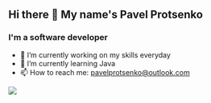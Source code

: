 ## Hi there 👋 My name's Pavel Protsenko

### I'm a software developer

- 🔭 I’m currently working on my skills everyday
- 🌱 I’m currently learning Java
- 📫 How to reach me: pavelprotsenko@outlook.com

<a href="https://t.me/let_my_sunshine"><img src="https://img.shields.io/badge/Telegram-2CA5E0?style=for-the-badge&logo=telegram&logoColor=white" /></a>
